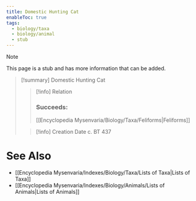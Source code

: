 ```yaml
---
title: Domestic Hunting Cat
enableToc: true
tags:
  - biology/taxa
  - biology/animal
  - stub
---
```


> [!note]
> This page is a stub and has more information that can be added.

> [!summary] Domestic Hunting Cat
> > [!info] Relation
> > ### Succeeds:
> > [[Encyclopedia Mysenvaria/Biology/Taxa/Feliforms|Feliforms]]
>
> > [!info] Creation Date
> > c. BT 437



# See Also
- [[Encyclopedia Mysenvaria/Indexes/Biology/Taxa/Lists of Taxa|Lists of Taxa]]
- [[Encyclopedia Mysenvaria/Indexes/Biology/Animals/Lists of Animals|Lists of Animals]]
